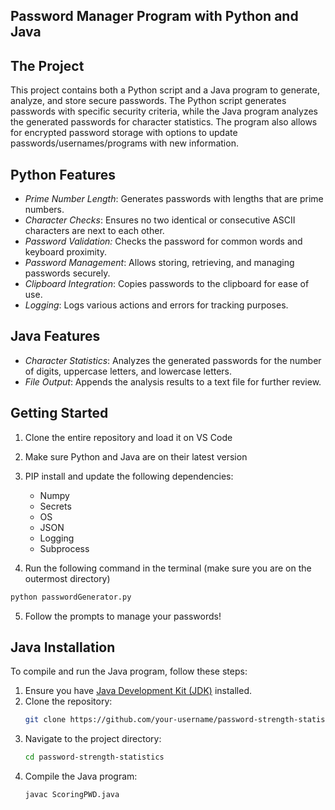## Password Manager Program with Python and Java

## The Project
This project contains both a Python script and a Java program to generate, analyze, and store secure passwords. The Python script generates passwords with specific security criteria, while the Java program analyzes the generated passwords for character statistics. The program also allows for encrypted password storage with options to update passwords/usernames/programs with new information. 

## Python Features
 * _Prime Number Length_: Generates passwords with lengths that are prime numbers.
 * _Character Checks_: Ensures no two identical or consecutive ASCII characters are next to each other.
 * _Password Validation:_ Checks the password for common words and keyboard proximity.
 * _Password Management_: Allows storing, retrieving, and managing passwords securely.
 * _Clipboard Integration_: Copies passwords to the clipboard for ease of use.
 * _Logging_: Logs various actions and errors for tracking purposes.


## Java Features
 * _Character Statistics_: Analyzes the generated passwords for the number of digits, uppercase letters, and lowercase letters.
 * _File Output_: Appends the analysis results to a text file for further review.

## Getting Started
1. Clone the entire repository and load it on VS Code
2. Make sure Python and Java are on their latest version
3. PIP install and update the following dependencies:
   * Numpy
   * Secrets
   * OS
   * JSON
   * Logging
   * Subprocess
   
4. Run the following command in the terminal (make sure you are on the outermost directory)
  ```sh
  python passwordGenerator.py
  ```
5. Follow the prompts to manage your passwords!


## Java Installation

To compile and run the Java program, follow these steps:

1. Ensure you have [Java Development Kit (JDK)](https://www.oracle.com/java/technologies/javase-jdk11-downloads.html) installed.
2. Clone the repository:
    ```sh
    git clone https://github.com/your-username/password-strength-statistics.git
    ```
3. Navigate to the project directory:
    ```sh
    cd password-strength-statistics
    ```
4. Compile the Java program:
    ```sh
    javac ScoringPWD.java
    ```
